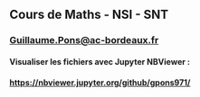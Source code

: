 ## Cours de Maths - NSI - SNT
### Guillaume.Pons@ac-bordeaux.fr
#### Visualiser les fichiers avec Jupyter NBViewer :
#### https://nbviewer.jupyter.org/github/gpons971/